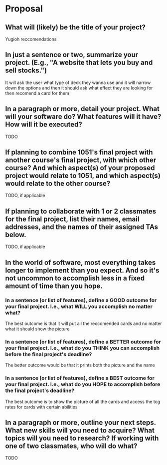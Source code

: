# Proposal

## What will (likely) be the title of your project?

Yugioh reccomendations 

## In just a sentence or two, summarize your project. (E.g., "A website that lets you buy and sell stocks.")

It will ask the user what type of deck they wanna use and it will narrow down the options and then it should ask what effect they are looking for then recomend a card for them 

## In a paragraph or more, detail your project. What will your software do? What features will it have? How will it be executed?

TODO

## If planning to combine 1051's final project with another course's final project, with which other course? And which aspect(s) of your proposed project would relate to 1051, and which aspect(s) would relate to the other course?

TODO, if applicable

## If planning to collaborate with 1 or 2 classmates for the final project, list their names, email addresses, and the names of their assigned TAs below.

TODO, if applicable

## In the world of software, most everything takes longer to implement than you expect. And so it's not uncommon to accomplish less in a fixed amount of time than you hope.

### In a sentence (or list of features), define a GOOD outcome for your final project. I.e., what WILL you accomplish no matter what?

The best outcome is that it will put all the reccomended cards and no matter what it should show the picture 

### In a sentence (or list of features), define a BETTER outcome for your final project. I.e., what do you THINK you can accomplish before the final project's deadline?

The better outcome would be that it prints both the picture and the name

### In a sentence (or list of features), define a BEST outcome for your final project. I.e., what do you HOPE to accomplish before the final project's deadline?

The best outcome is to show the picture of all the cards and access the tcg rates for cards with certain abilities 

## In a paragraph or more, outline your next steps. What new skills will you need to acquire? What topics will you need to research? If working with one of two classmates, who will do what?

TODO
